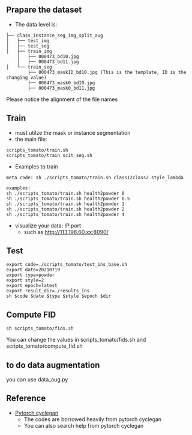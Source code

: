 
## Prapare the dataset

* The data level is:
```
├── class_instance_seg_img_split_aug
│   ├── test_img
│   ├── test_seg
│   ├── train_img
    │   ├── 000473_bd10.jpg
    │   ├── 000473_bd11.jpg
│   └── train_seg
        ├── 000473_maskID_bd10.jpg (This is the template, ID is the changing value)
        ├── 000473_mask0_bd10.jpg
        ├── 000473_mask0_bd11.jpg
```
Please notice the alignment of the file names

## Train
* must utilze the mask or instance segmentation
* the main file: 
```
scripts_tomato/train.sh
scripts_tomato/train_scit_seg.sh
```
* Examples to train
```
meta code: sh ./scripts_tomato/train.sh class12class2 style_lambda

examples:
sh ./scripts_tomato/train.sh health2powder 0
sh ./scripts_tomato/train.sh health2powder 0.5
sh ./scripts_tomato/train.sh health2powder 1
sh ./scripts_tomato/train.sh health2powder 2
sh ./scripts_tomato/train.sh health2powder 4
```

* visualize your data: IP:port 
  *  such as http://113.198.60.xx:8090/

## Test
```
export code=./scripts_tomato/test_ins_base.sh
export date=20210719
export type=powder
export style=2
export epoch=latest
export result_dir=./results_ins
sh $code $date $type $style $epoch $dir
```

## Compute FID
```
sh scripts_tomato/fids.sh
```
You can change the values in scripts_tomato/fids.sh and scripts_tomato/compute_fid.sh


## to do data augmentation
you can use data_aug.py

## Reference
* [Pytorch cyclegan](https://github.com/junyanz/pytorch-CycleGAN-and-pix2pix)
    * The codes are borrowed heavily from pytorch cyclegan
    * You can also search help from pytorch cyclegan

